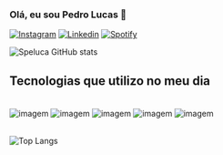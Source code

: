 ### Olá, eu sou Pedro Lucas 👋

[![Instagram](https://img.shields.io/badge/Instagram-E4405F?style=for-the-badge&logo=instagram&logoColor=white)](https://www.instagram.com/pedrolu.cs/)
[![Linkedin](https://img.shields.io/badge/LinkedIn-0077B5?style=for-the-badge&logo=linkedin&logoColor=white)](https://www.linkedin.com/in/pedro-lucas-silva418/)
[![Spotify](https://img.shields.io/badge/Spotify-1ED760?&style=for-the-badge&logo=spotify&logoColor=white)](https://open.spotify.com/user/pedro87841911)

![Speluca GitHub stats](https://github-readme-stats.vercel.app/api?username=speluca&show_icons=true&theme=dark)


## Tecnologias que utilizo no meu dia

<div style="display: inline_block"><br/>
  <img align="center" alt="imagem" src="https://img.shields.io/badge/HTML5-E34F26?style=for-the-badge&logo=html5&logoColor=white"/>
  <img align="center" alt="imagem" src="https://img.shields.io/badge/CSS3-1572B6?style=for-the-badge&logo=css3&logoColor=white"/>
  <img align="center" alt="imagem" src="https://img.shields.io/badge/JavaScript-F7DF1E?style=for-the-badge&logo=javascript&logoColor=black"/>
  <img align="center" alt="imagem" src="https://img.shields.io/badge/TypeScript-007ACC?style=for-the-badge&logo=typescript&logoColor=white"/>
  <img align="center" alt="imagem" src="https://img.shields.io/badge/React_Native-20232A?style=for-the-badge&logo=react&logoColor=61DAFB"/>
</div><br/>

![Top Langs](https://github-readme-stats.vercel.app/api/top-langs/?username=speluca&layout=compact)

